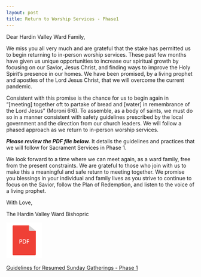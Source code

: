 ```yaml
---
layout: post
title: Return to Worship Services - Phase1
---
```


Dear Hardin Valley Ward Family,

We miss you all very much and are grateful that the stake has permitted us to begin returning to in-person worship services. These past few months have given us unique opportunities to increase our spiritual growth by focusing on our Savior, Jesus Christ, and finding ways to improve the Holy Spirit’s presence in our homes. We have been promised, by a living prophet and apostles of the Lord Jesus Christ, that we will overcome the current pandemic.

Consistent with this promise is the chance for us to begin again in “[meeting] together oft to partake of bread and [water] in remembrance of the Lord Jesus” (Moroni 6:6). To assemble, as a body of saints, we must do so in a manner consistent with safety guidelines prescribed by the local government and the direction from our church leaders. We will follow a phased approach as we return to in-person worship services.

***Please review the PDF file below.***  It details the guidelines and practices that we will follow for Sacrament Services in Phase 1.

We look forward to a time where we can meet again, as a ward family, free from the present constraints. We are grateful to those who join with us to make this a meaningful and safe return to meeting together. We promise you blessings in your individual and family lives as you strive to continue to focus on the Savior, follow the Plan of Redemption, and listen to the voice of a living prophet.

With Love,

The Hardin Valley Ward Bishopric

<div>
<a href="/files/2020-06-28-Hardin-Valley-Ward-Phase-1-Return-to-Worship-Services.pdf" target="_blank">
<img src="/images/pdf-icon.png" alt="PDF Icon">
<p>Guidelines for Resumed Sunday Gatherings - Phase 1</p>
</a>
</div>
